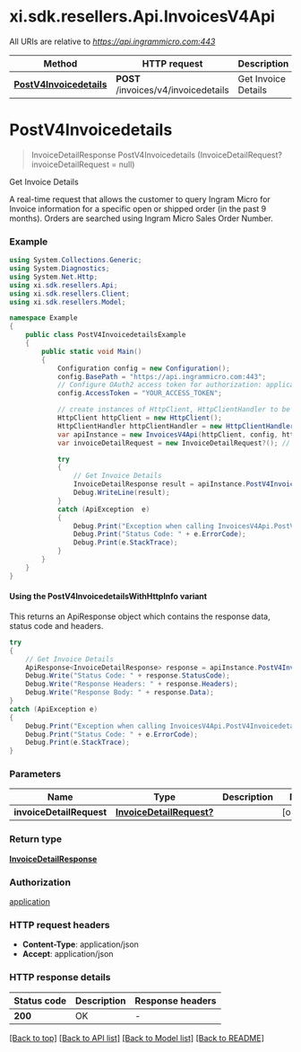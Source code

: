 # xi.sdk.resellers.Api.InvoicesV4Api

All URIs are relative to *https://api.ingrammicro.com:443*

| Method | HTTP request | Description |
|--------|--------------|-------------|
| [**PostV4Invoicedetails**](InvoicesV4Api.md#postv4invoicedetails) | **POST** /invoices/v4/invoicedetails | Get Invoice Details |

<a id="postv4invoicedetails"></a>
# **PostV4Invoicedetails**
> InvoiceDetailResponse PostV4Invoicedetails (InvoiceDetailRequest? invoiceDetailRequest = null)

Get Invoice Details

A real-time request that allows the customer to query Ingram Micro for Invoice information for a specific open or shipped order (in the past 9 months). Orders are searched using Ingram Micro Sales Order Number.

### Example
```csharp
using System.Collections.Generic;
using System.Diagnostics;
using System.Net.Http;
using xi.sdk.resellers.Api;
using xi.sdk.resellers.Client;
using xi.sdk.resellers.Model;

namespace Example
{
    public class PostV4InvoicedetailsExample
    {
        public static void Main()
        {
            Configuration config = new Configuration();
            config.BasePath = "https://api.ingrammicro.com:443";
            // Configure OAuth2 access token for authorization: application
            config.AccessToken = "YOUR_ACCESS_TOKEN";

            // create instances of HttpClient, HttpClientHandler to be reused later with different Api classes
            HttpClient httpClient = new HttpClient();
            HttpClientHandler httpClientHandler = new HttpClientHandler();
            var apiInstance = new InvoicesV4Api(httpClient, config, httpClientHandler);
            var invoiceDetailRequest = new InvoiceDetailRequest?(); // InvoiceDetailRequest? |  (optional) 

            try
            {
                // Get Invoice Details
                InvoiceDetailResponse result = apiInstance.PostV4Invoicedetails(invoiceDetailRequest);
                Debug.WriteLine(result);
            }
            catch (ApiException  e)
            {
                Debug.Print("Exception when calling InvoicesV4Api.PostV4Invoicedetails: " + e.Message);
                Debug.Print("Status Code: " + e.ErrorCode);
                Debug.Print(e.StackTrace);
            }
        }
    }
}
```

#### Using the PostV4InvoicedetailsWithHttpInfo variant
This returns an ApiResponse object which contains the response data, status code and headers.

```csharp
try
{
    // Get Invoice Details
    ApiResponse<InvoiceDetailResponse> response = apiInstance.PostV4InvoicedetailsWithHttpInfo(invoiceDetailRequest);
    Debug.Write("Status Code: " + response.StatusCode);
    Debug.Write("Response Headers: " + response.Headers);
    Debug.Write("Response Body: " + response.Data);
}
catch (ApiException e)
{
    Debug.Print("Exception when calling InvoicesV4Api.PostV4InvoicedetailsWithHttpInfo: " + e.Message);
    Debug.Print("Status Code: " + e.ErrorCode);
    Debug.Print(e.StackTrace);
}
```

### Parameters

| Name | Type | Description | Notes |
|------|------|-------------|-------|
| **invoiceDetailRequest** | [**InvoiceDetailRequest?**](InvoiceDetailRequest?.md) |  | [optional]  |

### Return type

[**InvoiceDetailResponse**](InvoiceDetailResponse.md)

### Authorization

[application](../README.md#application)

### HTTP request headers

 - **Content-Type**: application/json
 - **Accept**: application/json


### HTTP response details
| Status code | Description | Response headers |
|-------------|-------------|------------------|
| **200** | OK |  -  |

[[Back to top]](#) [[Back to API list]](../README.md#documentation-for-api-endpoints) [[Back to Model list]](../README.md#documentation-for-models) [[Back to README]](../README.md)

